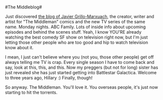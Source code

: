 #The Middleblog#

Just discovered [the blog of Javier Grillo-Marxuach](http://themiddleblog.livejournal.com/), the creator, writer and artist for "The Middleman" comics and the new TV series of the same name. Monday nights. ABC Family. Lots of inside info about upcoming episodes and behind the scenes stuff. Yeah, I know YOU'RE already watching the best comedy SF show on television right now, but I'm just letting those other people who are too good and hip to watch television know about it.

I mean, I just can't believe where you (not you, those other people) get off always telling me TV is crap. Every single season I have to come back and say, look at this, this, and this. Now my preggers (but not for long) sister has just revealed she has just started getting into Battlestar Galactica. Welcome to three years ago, Hillary :) Finally, though!

So anyway. The Middleman. You'll love it. You overseas people, it's just now starting to hit the torrents.

